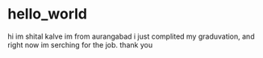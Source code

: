 # hello_world
hi im shital kalve 
im from aurangabad
i just complited my graduvation,
and right now im serching for the job.
thank you
